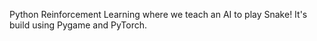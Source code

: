  Python Reinforcement Learning where we teach an AI to play Snake! It's build using Pygame and PyTorch.
